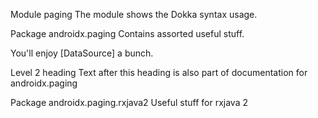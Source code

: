 Module paging
The module shows the Dokka syntax usage.

Package androidx.paging
Contains assorted useful stuff.

You'll enjoy [DataSource] a bunch.

Level 2 heading
Text after this heading is also part of documentation for androidx.paging

Package androidx.paging.rxjava2
Useful stuff for rxjava 2
